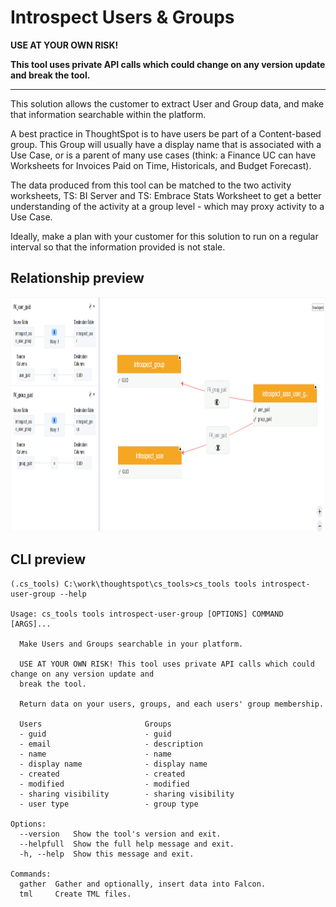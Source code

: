 # Introspect Users & Groups

**USE AT YOUR OWN RISK!**

**This tool uses private API calls which could change on any version update and break the tool.**

---

This solution allows the customer to extract User and Group data, and make that
information searchable within the platform.

A best practice in ThoughtSpot is to have users be part of a Content-based group. This
Group will usually have a display name that is associated with a Use Case, or is a
parent of many use cases (think: a Finance UC can have Worksheets for Invoices Paid on
Time, Historicals, and Budget Forecast).

The data produced from this tool can be matched to the two activity worksheets,
TS: BI Server and TS: Embrace Stats Worksheet to get a better understanding of the
activity at a group level - which may proxy activity to a Use Case.

Ideally, make a plan with your customer for this solution to run on a regular interval
so that the information provided is not stale.

## Relationship preview

<p align="center">
  <img src="./static/relationship.png" width="1000" height="375" alt="user-group-relationship">
</p>


## CLI preview

```console
(.cs_tools) C:\work\thoughtspot\cs_tools>cs_tools tools introspect-user-group --help

Usage: cs_tools tools introspect-user-group [OPTIONS] COMMAND [ARGS]...

  Make Users and Groups searchable in your platform.

  USE AT YOUR OWN RISK! This tool uses private API calls which could change on any version update and
  break the tool.

  Return data on your users, groups, and each users' group membership.

  Users                       Groups
  - guid                      - guid
  - email                     - description
  - name                      - name
  - display name              - display name
  - created                   - created
  - modified                  - modified
  - sharing visibility        - sharing visibility
  - user type                 - group type

Options:
  --version   Show the tool's version and exit.
  --helpfull  Show the full help message and exit.
  -h, --help  Show this message and exit.

Commands:
  gather  Gather and optionally, insert data into Falcon.
  tml     Create TML files.
```
